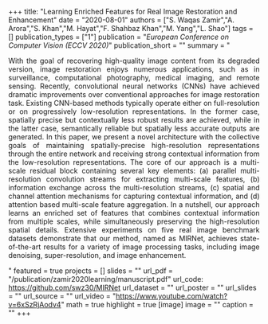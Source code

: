+++
title: "Learning Enriched Features for Real Image Restoration and Enhancement"
date = "2020-08-01"
authors = ["S. Waqas Zamir","A. Arora","S. Khan","M. Hayat","F. Shahbaz Khan","M. Yang","L. Shao"]
tags = []
publication_types = ["1"]
publication = "_European Conference on Computer Vision (ECCV 2020)_"
publication_short = ""
summary = "<p style='text-align: justify;'> With the goal of recovering high-quality image content from its degraded version, image restoration enjoys numerous applications, such as in surveillance, computational photography, medical imaging, and remote sensing. Recently, convolutional neural networks (CNNs) have achieved dramatic improvements over conventional approaches for image restoration task. Existing CNN-based methods typically operate either on full-resolution or on progressively low-resolution representations. In the former case, spatially precise but contextually less robust results are achieved, while in the latter case, semantically reliable but spatially less accurate outputs are generated. In this paper, we present a novel architecture with the collective goals of maintaining spatially-precise high-resolution representations through the entire network and receiving strong contextual information from the low-resolution representations. The core of our approach is a multi-scale residual block containing several key elements: (a) parallel multi-resolution convolution streams for extracting multi-scale features, (b) information exchange across the multi-resolution streams, (c) spatial and channel attention mechanisms for capturing contextual information, and (d) attention based multi-scale feature aggregation. In a nutshell, our approach learns an enriched set of features that combines contextual information from multiple scales, while simultaneously preserving the high-resolution spatial details. Extensive experiments on five real image benchmark datasets demonstrate that our method, named as MIRNet, achieves state-of-the-art results for a variety of image processing tasks, including image denoising, super-resolution, and image enhancement.</p>"
featured = true
projects = []
slides = ""
url_pdf = "/publication/zamir2020learning/manuscript.pdf"
url_code: https://github.com/swz30/MIRNet
url_dataset = ""
url_poster = ""
url_slides = ""
url_source = ""
url_video = "https://www.youtube.com/watch?v=6xSzRjAodv4"
math = true
highlight = true
[image]
image = ""
caption = ""
+++

